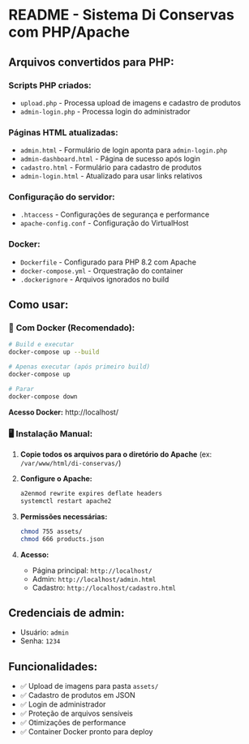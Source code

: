 # README - Sistema Di Conservas com PHP/Apache

## Arquivos convertidos para PHP:

### Scripts PHP criados:
- `upload.php` - Processa upload de imagens e cadastro de produtos
- `admin-login.php` - Processa login do administrador

### Páginas HTML atualizadas:
- `admin.html` - Formulário de login aponta para `admin-login.php`
- `admin-dashboard.html` - Página de sucesso após login
- `cadastro.html` - Formulário para cadastro de produtos
- `admin-login.html` - Atualizado para usar links relativos

### Configuração do servidor:
- `.htaccess` - Configurações de segurança e performance
- `apache-config.conf` - Configuração do VirtualHost

### Docker:
- `Dockerfile` - Configurado para PHP 8.2 com Apache
- `docker-compose.yml` - Orquestração do container
- `.dockerignore` - Arquivos ignorados no build

## Como usar:

### 🐳 **Com Docker (Recomendado):**
```bash
# Build e executar
docker-compose up --build

# Apenas executar (após primeiro build)
docker-compose up

# Parar
docker-compose down
```

**Acesso Docker:** http://localhost/

### 🖥️ **Instalação Manual:**

1. **Copie todos os arquivos para o diretório do Apache** (ex: `/var/www/html/di-conservas/`)

2. **Configure o Apache:**
   ```bash
   a2enmod rewrite expires deflate headers
   systemctl restart apache2
   ```

3. **Permissões necessárias:**
   ```bash
   chmod 755 assets/
   chmod 666 products.json
   ```

4. **Acesso:**
   - Página principal: `http://localhost/`
   - Admin: `http://localhost/admin.html`
   - Cadastro: `http://localhost/cadastro.html`

## Credenciais de admin:
- Usuário: `admin`
- Senha: `1234`

## Funcionalidades:
- ✅ Upload de imagens para pasta `assets/`
- ✅ Cadastro de produtos em JSON
- ✅ Login de administrador
- ✅ Proteção de arquivos sensíveis
- ✅ Otimizações de performance
- ✅ Container Docker pronto para deploy
